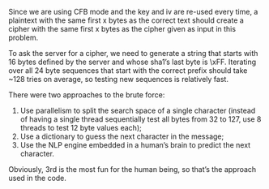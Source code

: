 Since we are using CFB mode and the key and iv are re-used every time, a plaintext with the same first x bytes as the
correct text should create a cipher with the same first x bytes as the cipher given as input in this problem.

To ask the server for a cipher, we need to generate a string that starts with 16 bytes defined by the server and whose sha1’s
last byte is \xFF. Iterating over all 24 byte sequences that start with the correct prefix should take ~128 tries on average, so
testing new sequences is relatively fast.

There were two approaches to the brute force:
1) Use parallelism to split the search space of a single character (instead of having a single thread sequentially test
   all bytes from 32 to 127, use 8 threads to test 12 byte values each);
2) Use a dictionary to guess the next character in the message;
3) Use the NLP engine embedded in a human’s brain to predict the next character.

Obviously, 3rd is the most fun for the human being, so that’s the approach used in the code.
